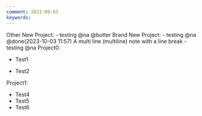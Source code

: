 ```yaml
---
comment: 2023-09-03
keywords:
---
```

Other New Project:
	- testing @na @butter
Brand New Project:
	- testing @na @done(2023-10-03 11:57)
		A multi line (multiline) note
		with a line break
	- testing @na
Project0:

- Test1

- Test2

Project1:
- Test4
- Test5
- Test6
